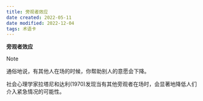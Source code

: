 ```yaml
---
title: 旁观者效应
date created: 2022-05-11
date modified: 2022-12-04
tags: 术语卡
---
```

**旁观者效应**
> [!NOTE]
>通俗地说，有其他人在场的时候，你帮助别人的意愿会下降。

社会心理学家拉塔尼和达利(1970)发现当有其他旁观者在场时，会显著地降低人们介入紧急情况的可能性。
